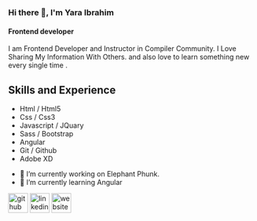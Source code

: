 
### Hi there 👋, I'm Yara Ibrahim
#### Frontend developer
<!-- ![Frontend developer](https://arturssmirnovs.github.io/github-profile-readme-generator/images/banner.png) -->

I am Frontend Developer and Instructor in Compiler Community. I Love Sharing My Information With Others. and also love to learn something new every single time .

## Skills and Experience
* Html / Html5
* Css / Css3
* Javascript / JQuary
* Sass / Bootstrap
* Angular
* Git / Github
* Adobe XD

- 🔭 I’m currently working on Elephant Phunk.
- 🌱 I’m currently learning Angular 


[<img src='https://cdn.jsdelivr.net/npm/simple-icons@3.0.1/icons/github.svg' alt='github' height='40'>](https://github.com/Yarahegazy502)  [<img src='https://cdn.jsdelivr.net/npm/simple-icons@3.0.1/icons/linkedin.svg' alt='linkedin' height='40'>](https://www.linkedin.com/in/yara-hegazy-61b208190/)  [<img src='https://cdn.jsdelivr.net/npm/simple-icons@3.0.1/icons/icloud.svg' alt='website' height='40'>](yaraibrahim.netlify.app)  


